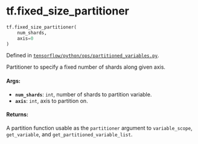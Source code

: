 <div itemscope itemtype="http://developers.google.com/ReferenceObject">
<meta itemprop="name" content="tf.fixed_size_partitioner" />
<meta itemprop="path" content="Stable" />
</div>

# tf.fixed_size_partitioner

``` python
tf.fixed_size_partitioner(
    num_shards,
    axis=0
)
```



Defined in [`tensorflow/python/ops/partitioned_variables.py`](https://www.tensorflow.org/code/tensorflow/python/ops/partitioned_variables.py).

Partitioner to specify a fixed number of shards along given axis.

#### Args:

* <b>`num_shards`</b>: `int`, number of shards to partition variable.
* <b>`axis`</b>: `int`, axis to partition on.


#### Returns:

A partition function usable as the `partitioner` argument to
`variable_scope`, `get_variable`, and `get_partitioned_variable_list`.